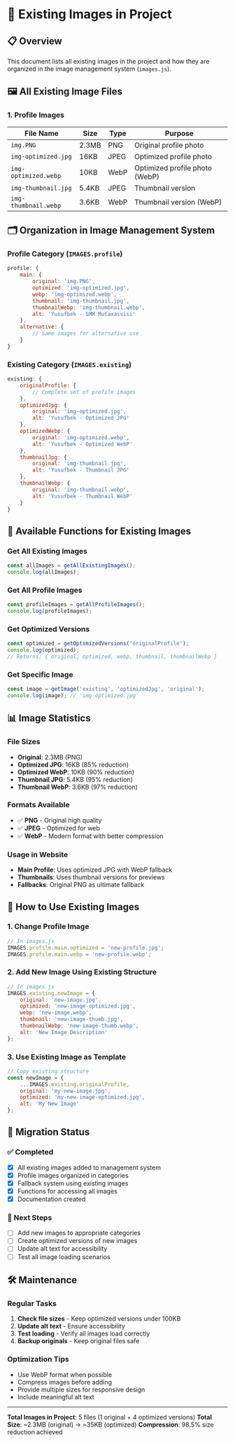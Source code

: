 # 📁 Existing Images in Project

## 📋 Overview
This document lists all existing images in the project and how they are organized in the image management system (`images.js`).

## 🖼️ All Existing Image Files

### 1. Profile Images
| File Name | Size | Type | Purpose |
|-----------|------|------|---------|
| `img.PNG` | 2.3MB | PNG | Original profile photo |
| `img-optimized.jpg` | 16KB | JPEG | Optimized profile photo |
| `img-optimized.webp` | 10KB | WebP | Optimized profile photo (WebP) |
| `img-thumbnail.jpg` | 5.4KB | JPEG | Thumbnail version |
| `img-thumbnail.webp` | 3.6KB | WebP | Thumbnail version (WebP) |

## 🗂️ Organization in Image Management System

### Profile Category (`IMAGES.profile`)
```javascript
profile: {
    main: {
        original: 'img.PNG',
        optimized: 'img-optimized.jpg',
        webp: 'img-optimized.webp',
        thumbnail: 'img-thumbnail.jpg',
        thumbnailWebp: 'img-thumbnail.webp',
        alt: 'Yusufbek - SMM Mutaxassisi'
    },
    alternative: {
        // Same images for alternative use
    }
}
```

### Existing Category (`IMAGES.existing`)
```javascript
existing: {
    originalProfile: {
        // Complete set of profile images
    },
    optimizedJpg: {
        original: 'img-optimized.jpg',
        alt: 'Yusufbek - Optimized JPG'
    },
    optimizedWebp: {
        original: 'img-optimized.webp',
        alt: 'Yusufbek - Optimized WebP'
    },
    thumbnailJpg: {
        original: 'img-thumbnail.jpg',
        alt: 'Yusufbek - Thumbnail JPG'
    },
    thumbnailWebp: {
        original: 'img-thumbnail.webp',
        alt: 'Yusufbek - Thumbnail WebP'
    }
}
```

## 🔧 Available Functions for Existing Images

### Get All Existing Images
```javascript
const allImages = getAllExistingImages();
console.log(allImages);
```

### Get All Profile Images
```javascript
const profileImages = getAllProfileImages();
console.log(profileImages);
```

### Get Optimized Versions
```javascript
const optimized = getOptimizedVersions('originalProfile');
console.log(optimized);
// Returns: { original, optimized, webp, thumbnail, thumbnailWebp }
```

### Get Specific Image
```javascript
const image = getImage('existing', 'optimizedJpg', 'original');
console.log(image); // 'img-optimized.jpg'
```

## 📊 Image Statistics

### File Sizes
- **Original**: 2.3MB (PNG)
- **Optimized JPG**: 16KB (85% reduction)
- **Optimized WebP**: 10KB (90% reduction)
- **Thumbnail JPG**: 5.4KB (95% reduction)
- **Thumbnail WebP**: 3.6KB (97% reduction)

### Formats Available
- ✅ **PNG** - Original high quality
- ✅ **JPEG** - Optimized for web
- ✅ **WebP** - Modern format with better compression

### Usage in Website
- **Main Profile**: Uses optimized JPG with WebP fallback
- **Thumbnails**: Uses thumbnail versions for previews
- **Fallbacks**: Original PNG as ultimate fallback

## 🎯 How to Use Existing Images

### 1. Change Profile Image
```javascript
// In images.js
IMAGES.profile.main.optimized = 'new-profile.jpg';
IMAGES.profile.main.webp = 'new-profile.webp';
```

### 2. Add New Image Using Existing Structure
```javascript
// In images.js
IMAGES.existing.newImage = {
    original: 'new-image.jpg',
    optimized: 'new-image-optimized.jpg',
    webp: 'new-image.webp',
    thumbnail: 'new-image-thumb.jpg',
    thumbnailWebp: 'new-image-thumb.webp',
    alt: 'New Image Description'
};
```

### 3. Use Existing Image as Template
```javascript
// Copy existing structure
const newImage = {
    ...IMAGES.existing.originalProfile,
    original: 'my-new-image.jpg',
    optimized: 'my-new-image-optimized.jpg',
    alt: 'My New Image'
};
```

## 🔄 Migration Status

### ✅ Completed
- [x] All existing images added to management system
- [x] Profile images organized in categories
- [x] Fallback system using existing images
- [x] Functions for accessing all images
- [x] Documentation created

### 📝 Next Steps
- [ ] Add new images to appropriate categories
- [ ] Create optimized versions of new images
- [ ] Update alt text for accessibility
- [ ] Test all image loading scenarios

## 🛠️ Maintenance

### Regular Tasks
1. **Check file sizes** - Keep optimized versions under 100KB
2. **Update alt text** - Ensure accessibility
3. **Test loading** - Verify all images load correctly
4. **Backup originals** - Keep original files safe

### Optimization Tips
- Use WebP format when possible
- Compress images before adding
- Provide multiple sizes for responsive design
- Include meaningful alt text

---

**Total Images in Project**: 5 files (1 original + 4 optimized versions)
**Total Size**: ~2.3MB (original) → ~35KB (optimized)
**Compression**: 98.5% size reduction achieved 